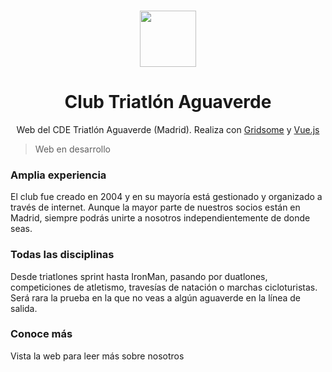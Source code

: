 <p align="center">
  <br>
  <a href="https://www.aguaverde.org">
    <img src="http://www.aguaverde.org/foro/images/logosAguaverde/eusebia_3D.png" width="90"/>
  </a>
</p>

<h1 align="center">Club Triatlón Aguaverde</h2>

<p align="center">
  Web del CDE Triatlón Aguaverde (Madrid). Realiza con <a href="https://gridsome.org/">Gridsome</a> y <a href="https://vuejs.org">Vue.js</a>
</p>

> Web en desarrollo

### Amplia experiencia
El club fue creado en 2004 y en su mayoría está gestionado y organizado a través de internet. Aunque la mayor parte de nuestros socios están en Madrid, siempre podrás unirte a nosotros independientemente de donde seas.

### Todas las disciplinas
Desde triatlones sprint hasta IronMan, pasando por duatlones, competiciones de atletismo, travesías de natación o marchas cicloturistas. Será rara la prueba en la que no veas a algún aguaverde en la línea de salida.

### Conoce más

Vista la web para leer más sobre nosotros